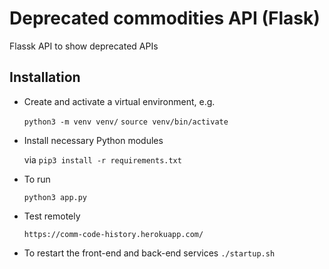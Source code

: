 # Deprecated commodities API (Flask)

Flassk API to show deprecated APIs

## Installation

- Create and activate a virtual environment, e.g.

  `python3 -m venv venv/`
  `source venv/bin/activate`

- Install necessary Python modules 

  via `pip3 install -r requirements.txt`
  
- To run

  `python3 app.py`


- Test remotely

  `https://comm-code-history.herokuapp.com/`


- To restart the front-end and back-end services
  `./startup.sh`
